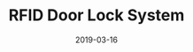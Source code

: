 ---
title: RFID Door Lock System
description: A RFID based door locking mechanism which will allow only authorized person to lock/unlock the door of Robotics Club
date: 2019-03-16
status: completed
member-usernames: ['digantarpaul', 'siranjibhaloi', 'nayanjyotirabha']
---
